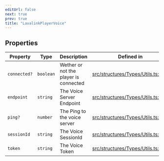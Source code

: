 ```yaml
---
editUrl: false
next: true
prev: true
title: "LavalinkPlayerVoice"
---
```


## Properties

| Property | Type | Description | Defined in |
| ------ | ------ | ------ | ------ |
| `connected?` | `boolean` | Wether or not the player is connected | [src/structures/Types/Utils.ts:376](https://github.com/appujet/lavalink-client/blob/4880e032861893b27e80b7c2d6c36639afbb3479/src/structures/Types/Utils.ts#L376) |
| `endpoint` | `string` | The Voice Server Endpoint | [src/structures/Types/Utils.ts:372](https://github.com/appujet/lavalink-client/blob/4880e032861893b27e80b7c2d6c36639afbb3479/src/structures/Types/Utils.ts#L372) |
| `ping?` | `number` | The Ping to the voice server | [src/structures/Types/Utils.ts:378](https://github.com/appujet/lavalink-client/blob/4880e032861893b27e80b7c2d6c36639afbb3479/src/structures/Types/Utils.ts#L378) |
| `sessionId` | `string` | The Voice SessionId | [src/structures/Types/Utils.ts:374](https://github.com/appujet/lavalink-client/blob/4880e032861893b27e80b7c2d6c36639afbb3479/src/structures/Types/Utils.ts#L374) |
| `token` | `string` | The Voice Token | [src/structures/Types/Utils.ts:370](https://github.com/appujet/lavalink-client/blob/4880e032861893b27e80b7c2d6c36639afbb3479/src/structures/Types/Utils.ts#L370) |
